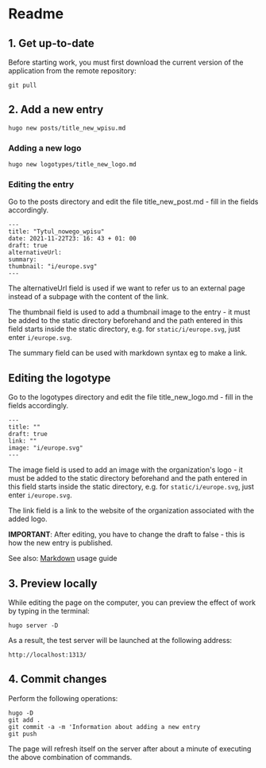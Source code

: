 # Readme

## 1. Get up-to-date

Before starting work, you must first download the current version of the application from the remote repository:

    git pull

## 2. Add a new entry

    hugo new posts/title_new_wpisu.md

### Adding a new logo

    hugo new logotypes/title_new_logo.md

### Editing the entry

Go to the posts directory and edit the file title_new_post.md - fill in the fields accordingly.

```
---
title: "Tytul_nowego_wpisu"
date: 2021-11-22T23: 16: 43 + 01: 00
draft: true
alternativeUrl:
summary:
thumbnail: "i/europe.svg"
---
```

The alternativeUrl field is used if we want to refer us to an external page instead of a subpage with the content of the link.

The thumbnail field is used to add a thumbnail image to the entry - it must be added to the static directory beforehand and the path entered in this field starts inside the static directory, e.g. for `static/i/europe.svg`, just enter `i/europe.svg`.

The summary field can be used with markdown syntax eg to make a link.

## Editing the logotype

Go to the logotypes directory and edit the file title_new_logo.md - fill in the fields accordingly.

```
---
title: ""
draft: true
link: ""
image: "i/europe.svg"
---
```

The image field is used to add an image with the organization's logo - it must be added to the static directory beforehand and the path entered in this field starts inside the static directory, e.g. for `static/i/europe.svg`, just enter `i/europe.svg`.

The link field is a link to the website of the organization associated with the added logo.

**IMPORTANT**: After editing, you have to change the draft to false - this is how the new entry is published.

See also: [Markdown](https://www.markdownguide.org/getting-started/) usage guide

## 3. Preview locally

While editing the page on the computer, you can preview the effect of work by typing in the terminal:

    hugo server -D

As a result, the test server will be launched at the following address:

    http://localhost:1313/

## 4. Commit changes

Perform the following operations:

    hugo -D
    git add .
    git commit -a -m 'Information about adding a new entry
    git push

The page will refresh itself on the server after about a minute of executing the above combination of commands.
